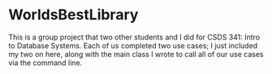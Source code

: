 # WorldsBestLibrary
This is a group project that two other students and I did for CSDS 341: Intro to Database Systems.
Each of us completed two use cases; I just included my two on here, along with the main class I wrote 
to call all of our use cases via the command line.
